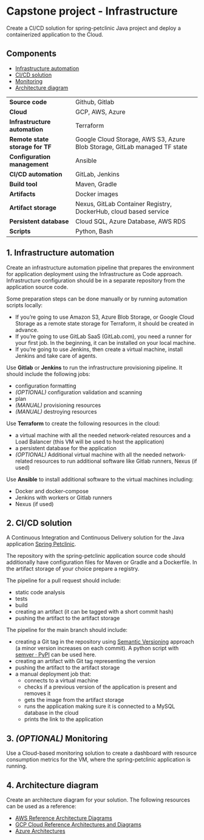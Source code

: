 # Capstone project - Infrastructure

Create a CI/CD solution for spring-petclinic Java project and deploy a containerized application to the Cloud.

## Components
* [Infrastructure automation](#1-infrastructure-automation)
* [CI/CD solution](#2-cicd-solution)
* [Monitoring](#3-optional-monitoring)
* [Architecture diagram](#4-architecture-diagram)

|                                 |                                                                           |
|---------------------------------|---------------------------------------------------------------------------|
| **Source code**                 | Github, Gitlab                                                            |
| **Cloud**                       | GCP, AWS, Azure                                                           |
| **Infrastructure automation**   | Terraform                                                                 |
| **Remote state storage for TF** | Google Cloud Storage, AWS S3, Azure Blob Storage, GitLab managed TF state |
| **Configuration management**    | Ansible                                                                   |
| **CI/CD automation**            | GitLab, Jenkins                                                           |
| **Build tool**                  | Maven, Gradle                                                             |
| **Artifacts**                   | Docker images                                                             |
| **Artifact storage**            | Nexus, GitLab Container Registry, DockerHub, cloud based service          |
| **Persistent database**         | Cloud SQL, Azure Database, AWS RDS                                        |
| **Scripts**                     | Python, Bash                                                              |

## 1. Infrastructure automation
Create an infrastructure automation pipeline that prepares the environment for application deployment using the Infrastructure as Code approach. Infrastructure configuration should be in a separate repository from the application source code.

Some preparation steps can be done manually or by running automation scripts locally:
* If you’re going to use Amazon S3, Azure Blob Storage, or Google Cloud Storage as a remote state storage for Terraform, it should be created in advance.
* If you’re going to use GitLab SaaS (GitLab.com), you need a runner for your first job. In the beginning, it can be installed on your local machine.
* If you’re going to use Jenkins, then create a virtual machine, install Jenkins and take care of agents.

Use **Gitlab** or **Jenkins** to run the infrastructure provisioning pipeline. It should include the following jobs:
* configuration formatting
* *(OPTIONAL)* configuration validation and scanning
* plan
* *(MANUAL)* provisioning resources
* *(MANUAL)* destroying resources

Use **Terraform** to create the following resources in the cloud:
* a virtual machine with all the needed network-related resources and a Load Balancer (this VM will be used to host the application)
* a persistent database for the application
* *(OPTIONAL)* Additional virtual machine with all the needed network-related resources to run additional software like Gitlab runners, Nexus (if used)

Use **Ansible** to install additional software to the virtual machines including:
* Docker and docker-compose
* Jenkins with workers or Gitlab runners
* Nexus (if used)

## 2. CI/CD solution
A Continuous Integration and Continuous Delivery solution for the Java application [Spring Petclinic](https://github.com/vlad-panainte/capstone-spring_petclinic).

The repository with the spring-petclinic application source code should additionally have configuration files for Maven or Gradle and a Dockerfile.
In the artifact storage of your choice prepare a registry.

The pipeline for a pull request should include:
* static code analysis
* tests
* build
* creating an artifact (it can be tagged with a short commit hash)
* pushing the artifact to the artifact storage

The pipeline for the main branch should include:
* creating a Git tag in the repository using [Semantic Versioning](https://semver.org/) approach (a minor version increases on each commit). A python script with [semver · PyPI](https://pypi.org/project/semver/) can be used here.
* creating an artifact with Git tag representing the version
* pushing the artifact to the artifact storage
* a manual deployment job that:
    * connects to a virtual machine
    * checks if a previous version of the application is present and removes it
    * gets the image from the artifact storage
    * runs the application making sure it is connected to a MySQL database in the cloud
    * prints the link to the application

## 3. *(OPTIONAL)* Monitoring
Use a Cloud-based monitoring solution to create a dashboard with resource consumption metrics for the VM, where the spring-petclinic application is running.

## 4. Architecture diagram
Create an architecture diagram for your solution. The following resources can be used as a reference:
* [AWS Reference Architecture Diagrams](https://aws.amazon.com/architecture/reference-architecture-diagrams)
* [GCP Cloud Reference Architectures and Diagrams](https://cloud.google.com/architecture)
* [Azure Architectures](https://learn.microsoft.com/en-us/azure/architecture/browse)
